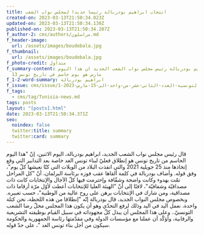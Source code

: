 ```yaml
---
title: انتخاب ابراهيم بودربالة رئيسا جديدا لمجلس نواب الشعب
created-on: 2023-03-13T21:50:34.023Z
updated-on: 2023-03-13T21:50:34.130Z
published-on: 2023-03-13T21:50:34.207Z
f_author-2: cms/authors/مراسلون.md
f_header-image:
  url: /assets/images/boudebala.jpg
f_thumbnail:
  url: /assets/images/boudebala.jpg
f_photo-credit: متداول
f_summary-content: اكد ابراهيم بودربالة رئيس مجلس نواب الشعب الجديد ان هذا اليوم
  13 مارس هو يوم حاسم في تاريخ تونس
f_1-2-word-summary: ابراهيم بودربالة
f_issue: cms/issue/مجلة-الثقافية-التونسية-العدد-الثاني-عشر-من-واحد-الى-15-مارس-2023-1.md
f_tags:
  - cms/tag/Tunisia-news.md
tags: posts
layout: "[posts].html"
date: 2023-03-13T21:50:34.371Z
seo:
  noindex: false
  twitter:title: summary
  twitter:card: summary
---
```

قال رئيس مجلس نواب الشعب الجديد، ابراهيم بودربالة، اليوم الاثنين، إنّ "هذا اليوم الحاسم من تاريخ تونس هو إنطلاق فعليّ لبناء تونس الغد خاصة بعد التدابير التي وقع إتخاذها منذ 25 جويلية 2021 والتي انقذت البلاد من الويلات التي كنّا نعيشها كلّ يوم"، وفق قوله. وأضاف بودربالة في كلمة ألقاها عقب فوزه برئاسة البرلمان، أنّ "كل المراحل تمّت بهدوء وكانت واضحة وشفّافة وإحترمت فيها كلّ الآجال والإنتخابات كانت ذات مصداقيّة وشفافيّة"، لافتًا إلى أنّ "الهيئة العليا للإنتخابات أعطت لأوّل مرّة أرقاما ذات مصداقية، ومن شارك في الإنتخابات برهن على روح عالية من الوطنية"، حسب تعبيره. وبخصوص مجلس النواب الجديد، قال بودربالة إنّه "إنطلاقا من هذه اللحظة، نحن كتلة واحدة، نعمل اليد في اليد وذلك لرفع التحدّي وهو أن يكون هذا المجلس محلّ رضا الشعب التونسيّ.. وعلى هذا المجلس أن يبذل كلّ مجهوداته في سبيل القيام بوظيفته التشريعية والرقابية، وأؤكّد أن عملنا مع مؤسسات الدولة وفي مقدّمتها رئاسة الجمهورية والحكومة سيكون من أجل بناء تونس الغد "، على حدّ قوله.